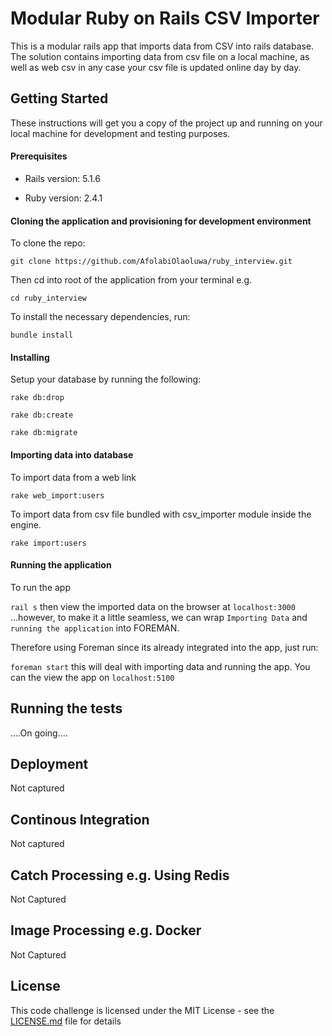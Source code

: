 # Modular Ruby on Rails CSV Importer

This is a modular rails app that imports data from CSV into rails database. The solution contains importing 
data from csv file on a local machine, as well as web csv in any case your csv file is updated online day by day.

## Getting Started

These instructions will get you a copy of the project up and running on your local machine for development and testing 
purposes. 

#### Prerequisites

* Rails version: 5.1.6

* Ruby version: 2.4.1


#### Cloning the application and provisioning for development environment

To clone the repo:

```git clone https://github.com/AfolabiOlaoluwa/ruby_interview.git```

Then cd into root of the application from your terminal e.g.

```cd ruby_interview```

To install the necessary dependencies, run:

```bundle install```

#### Installing

Setup your database by running the following:

```rake db:drop ```

```rake db:create```

```rake db:migrate```

#### Importing data into database

To import data from a web link 

```rake web_import:users```

To import data from csv file bundled with csv_importer module inside the engine.

```rake import:users``` 

#### Running the application

To run the app

```rail s``` then view the imported data on the browser at ```localhost:3000```
...however, to make it a little seamless, we can wrap `Importing Data` and `running the application` into FOREMAN.

Therefore using Foreman since its already integrated into the app, just run:

```foreman start``` this will deal with importing data and running the app. You can the view the app on `localhost:5100`

## Running the tests

....On going....

## Deployment

Not captured

## Continous Integration 

Not captured

## Catch Processing e.g. Using Redis

Not Captured

## Image Processing e.g. Docker

Not Captured


## License

This code challenge is licensed under the MIT License - see the [LICENSE.md](LICENSE.md) file for details

